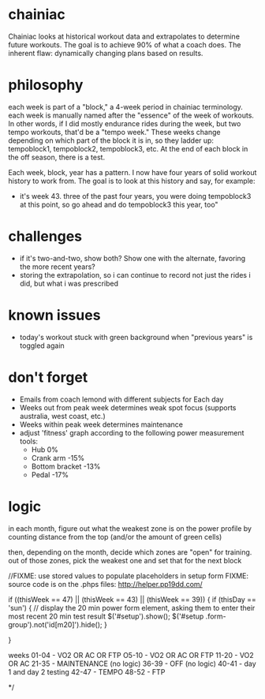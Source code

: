 chainiac
=====
Chainiac looks at historical workout data and extrapolates to determine future workouts. The goal is to achieve 90% of what a coach does. The inherent flaw: dynamically changing plans based on results.

philosophy
=====
each week is part of a "block," a 4-week period in chainiac terminology. each week is manually named after the "essence" of the week of workouts. In other words, if I did mostly endurance rides during the week, but two tempo workouts, that'd be a "tempo week." These weeks change depending on which part of the block it is in, so they ladder up: tempoblock1, tempoblock2, tempoblock3, etc. At the end of each block in the off season, there is a test.

Each week, block, year has a pattern. I now have four years of solid workout history to work from. The goal is to look at this history and say, for example:
- it's week 43. three of the past four years, you were doing tempoblock3 at this point, so go ahead and do tempoblock3 this year, too"

challenges
=====
- if it's two-and-two, show both? Show one with the alternate, favoring the more recent years?
- storing the extrapolation, so i can continue to record not just the rides i did, but what i was prescribed

known issues
=====
- today's workout stuck with green background when "previous years" is toggled again

don't forget
=====
- Emails from coach lemond with different subjects for Each day
- Weeks out from peak week determines weak spot focus (supports australia, west coast, etc.)
- Weeks within peak week determines maintenance
- adjust 'fitness' graph according to the following power measurement tools:
  - Hub 0%
  - Crank arm -15%
  - Bottom bracket -13%
  - Pedal -17%

logic
=====

in each month, figure out what the weakest zone is on the power profile by counting distance from the top (and/or the amount of green cells)

then, depending on the month, decide which zones are "open" for training. out of those zones, pick the weakest one and set that for the next block

//FIXME: use stored values to populate placeholders in setup form
FIXME: source code is on the .phps files: http://helper.pp19dd.com/


if ((thisWeek == 47) || (thisWeek == 43) || (thisWeek == 39)) {
  if (thisDay == 'sun') {
    // display the 20 min power form element, asking them to enter their most recent 20 min test result
    $('#setup').show();
    $('#setup .form-group').not('id[m20]').hide();
  }

}


weeks
01-04 - VO2 OR AC OR FTP
O5-10 - VO2 OR AC OR FTP
11-20 - VO2 OR AC
21-35 - MAINTENANCE (no logic)
36-39 - OFF (no logic)
40-41 - day 1 and day 2 testing
42-47 - TEMPO
48-52 - FTP




*/